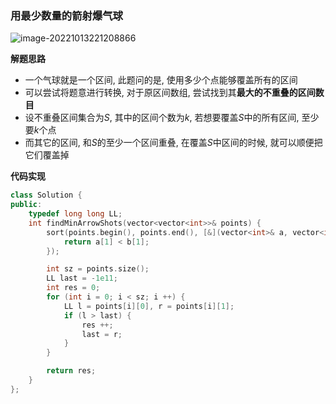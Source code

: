 ### 用最少数量的箭射爆气球

![image-20221013221208866](http://www.cdn.liver0377.xyz/typora/202210132212913.png)



**解题思路**

- 一个气球就是一个区间, 此题问的是, 使用多少个点能够覆盖所有的区间
- 可以尝试将题意进行转换, 对于原区间数组, 尝试找到其**最大的不重叠的区间数目**
- 设不重叠区间集合为$S$, 其中的区间个数为$k$, 若想要覆盖$S$中的所有区间, 至少要$k$个点
- 而其它的区间, 和$S$的至少一个区间重叠, 在覆盖$S$中区间的时候, 就可以顺便把它们覆盖掉



**代码实现**

```cc
class Solution {
public:
    typedef long long LL;
    int findMinArrowShots(vector<vector<int>>& points) {
        sort(points.begin(), points.end(), [&](vector<int>& a, vector<int>& b){
            return a[1] < b[1];
        });

        int sz = points.size();
        LL last = -1e11;
        int res = 0;
        for (int i = 0; i < sz; i ++) {
            LL l = points[i][0], r = points[i][1];
            if (l > last) {
                res ++;
                last = r;
            }
        }

        return res;
    }
};
```

